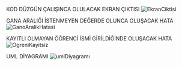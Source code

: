 KOD DÜZGÜN ÇALIŞINCA OLULACAK EKRAN ÇIKTISI
![EkranCiktisi](https://github.com/tahatoprak0/BasitOgrenciBilgiSistemi/assets/65959172/6e6198da-3e7c-4313-8cae-51bcd57d0593)

GANA ARALIĞI İSTENMEYEN DEĞERDE OLUNCA OLUŞACAK HATA
![GanoAralikHatasi](https://github.com/tahatoprak0/BasitOgrenciBilgiSistemi/assets/65959172/c0624d1e-5d43-4b5e-957e-aefbd98443e3)

KAYITLI OLMAYAN ÖĞRENCİ İSMİ GİRİLDİĞİNDE OLUŞACAK HATA
![OgreniKayıtsiz](https://github.com/tahatoprak0/BasitOgrenciBilgiSistemi/assets/65959172/346ed521-fb1e-4aa0-b511-45a0937e431b)

UML DİYAGRAMI
![umlDiyagramı](https://github.com/tahatoprak0/BasitOgrenciBilgiSistemi/assets/65959172/3e8f7a90-8a3d-4840-ac08-6721c138fe8d)
